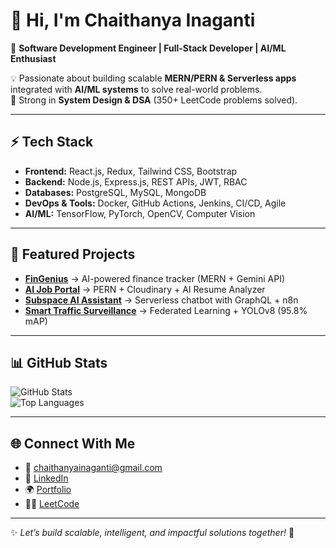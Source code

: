 # 👋 Hi, I'm Chaithanya Inaganti  

🚀 **Software Development Engineer | Full-Stack Developer | AI/ML Enthusiast**  

💡 Passionate about building scalable **MERN/PERN & Serverless apps** integrated with **AI/ML systems** to solve real-world problems.  
🎯 Strong in **System Design & DSA** (350+ LeetCode problems solved).  

---

## ⚡ Tech Stack  
- **Frontend:** React.js, Redux, Tailwind CSS, Bootstrap  
- **Backend:** Node.js, Express.js, REST APIs, JWT, RBAC  
- **Databases:** PostgreSQL, MySQL, MongoDB  
- **DevOps & Tools:** Docker, GitHub Actions, Jenkins, CI/CD, Agile  
- **AI/ML:** TensorFlow, PyTorch, OpenCV, Computer Vision  

---

## 🚀 Featured Projects  
- **[FinGenius](https://github.com/Chaithanyaina/FinGenius)** → AI-powered finance tracker (MERN + Gemini API)  
- **[AI Job Portal](https://github.com/Chaithanyaina/TheNewJobPortal)** → PERN + Cloudinary + AI Resume Analyzer  
- **[Subspace AI Assistant](https://github.com/Chaithanyaina/T-ai-chatbot-app)** → Serverless chatbot with GraphQL + n8n  
- **[Smart Traffic Surveillance](https://github.com/Chaithanyaina/traffic-surveillance)** → Federated Learning + YOLOv8 (95.8% mAP)  

---

## 📊 GitHub Stats  
![GitHub Stats](https://github-readme-stats.vercel.app/api?username=Chaithanyaina&show_icons=true&theme=radical)  
![Top Languages](https://github-readme-stats.vercel.app/api/top-langs/?username=Chaithanyaina&layout=compact&theme=radical)  

---

## 🌐 Connect With Me  
- 📧 [chaithanyainaganti@gmail.com](mailto:chaithanyainaganti@gmail.com)  
- 💼 [LinkedIn](https://www.linkedin.com/in/chaithanyainaganti/)  
- 🌍 [Portfolio](https://icc-portfolio.vercel.app/)  
- 🧑‍💻 [LeetCode](https://leetcode.com/u/chaithanya_inaganti/)  

---
✨ *Let’s build scalable, intelligent, and impactful solutions together!* 🚀
